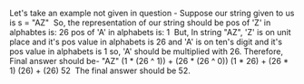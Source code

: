 Let's take an example not given in question -
Suppose our string given to us is s = "AZ"
​
So, the representation of our string should be
pos of 'Z' in alphabtes is: 26
pos of 'A' in alphabets is: 1
​
But, In string "AZ",
'Z' is on unit place and it's pos value in alphabets is 26
and 'A' is on ten's digit and it's pos value in alphabets is 1
so, 'A' should be multiplied with 26.
Therefore, Final answer should be-
"AZ"
(1 * (26 ^ 1)) + (26 * (26 ^ 0))
(1 * 26) + (26 * 1)
(26) + (26)
52
​
The final answer should be 52.